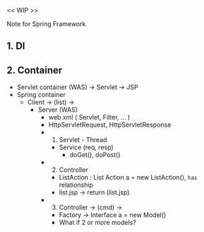<< WIP >>

Note for Spring Framework

## 1. DI

## 2. Container

- Servlet container (WAS) -> Servlet -> JSP
- Spring container
  - Client -> (list) ->
    - Server (WAS)
      - web.xml ( Servlet, Filter, ... )
      - HttpServletRequest, HttpServletResponse
      - 1. Servlet - Thread
        - Service (req, resp)
          - doGet(), doPost()
      - 2. Controller
        - ListAction : List Action a = new ListAction(), `has` relationship
        - list.jsp -> return (list.jsp)
      - 3. Controller -> (cmd) ->
        - Factory -> Interface a = new Model()
        - What if 2 or more models?
        
